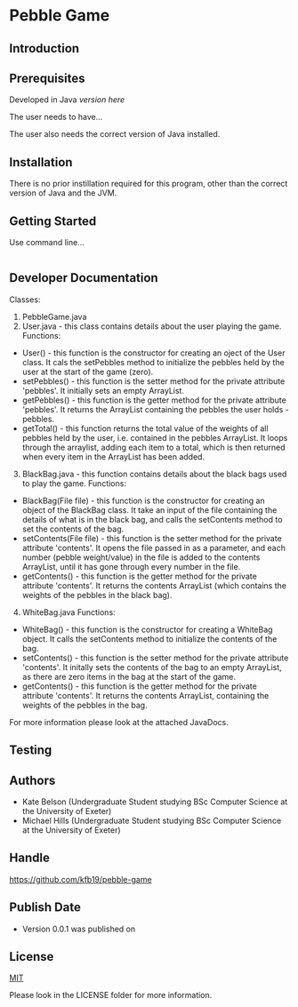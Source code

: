   
# Pebble Game

## Introduction


## Prerequisites

Developed in Java *version here*

The user needs to have...

The user also needs the correct version of Java installed. 

## Installation

There is no prior instillation required for this program, other than the correct version of Java and the JVM. 

## Getting Started 

Use command line...

```bash

```

## Developer Documentation
Classes: 
1. PebbleGame.java 
2. User.java - this class contains details about the user playing the game. 
Functions:
- User() - this function is the constructor for creating an oject of the User class. It cals the setPebbles method to initialize the pebbles held by the user at the start of the game (zero). 
- setPebbles() - this function is the setter method for the private attribute 'pebbles'. It initially sets an empty ArrayList. 
- getPebbles() - this function is the getter method for the private attribute 'pebbles'. It returns the ArrayList containing the pebbles the user holds - pebbles. 
- getTotal() - this function returns the total value of the weights of all pebbles held by the user, i.e. contained in the pebbles ArrayList. It loops through the arraylist, adding each item to a total, which is then returned when every item in the ArrayList has been added. 
3. BlackBag.java - this function contains details about the black bags used to play the game. 
Functions: 
- BlackBag(File file) - this function is the constructor for creating an object of the BlackBag class. It take an input of the file containing the details of what is in the black bag, and calls the setContents method to set the contents of the bag. 
- setContents(File file) - this function is the setter method for the private attribute 'contents'. It opens the file passed in as a parameter, and each number (pebble weight/value) in the file is added to the contents ArrayList, until it has gone through every number in the file. 
- getContents() - this function is the getter method for the private attribute 'contents'. It returns the contents ArrayList (which contains the weights of the pebbles in the black bag). 
4. WhiteBag.java
Functions: 
- WhiteBag() - this function is the constructor for creating a WhiteBag object. It calls the setContents method to initialize the contents of the bag. 
- setContents() - this function is the setter method for the private attribute 'contents'. It initally sets the contents of the bag to an empty ArrayList, as there are zero items in the bag at the start of the game. 
- getContents() - this function is the getter method for the private attribute 'contents'. It returns the contents ArrayList, containing the weights of the pebbles in the bag. 

For more information please look at the attached JavaDocs. 

## Testing



## Authors 

- Kate Belson (Undergraduate Student studying BSc Computer Science at the University of Exeter)
- Michael Hills (Undergraduate Student studying BSc Computer Science at the University of Exeter)

## Handle

https://github.com/kfb19/pebble-game

## Publish Date 

- Version 0.0.1 was published on 

## License
[MIT](https://choosealicense.com/licenses/mit/)

Please look in the LICENSE folder for more information. 
